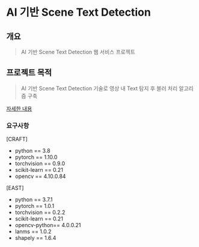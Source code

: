 # AI 기반 Scene Text Detection
## 개요
> AI 기반 Scene Text Detection 웹 서비스 프로젝트

## 프로젝트 목적
> AI 기반 Scene Text Detection 기술로 영상 내 Text 탐지 후 블러 처리 알고리즘 구축

[자세한 내용](https://palm-moon-278.notion.site/AI-Scene-Text-Detection-1fb98ff52a0180da86a5c5a547dcf411?pvs=4)

### 요구사항
[CRAFT]  

* python == 3.8
* pytorch == 1.10.0
* torchvision == 0.9.0
* scikit-learn == 0.21
* opencv == 4.10.0.84

[EAST]
* python == 3.7.1
* pytorch == 1.0.1
* torchvision == 0.2.2
* scikit-learn == 0.21
* opencv-python== 4.0.0.21
* lanms == 1.0.2
* shapely == 1.6.4

